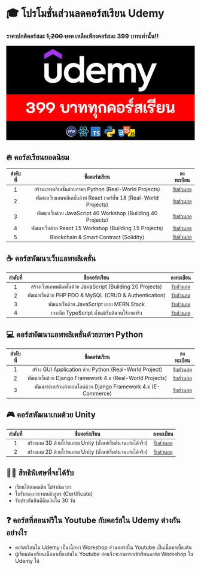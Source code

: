 # 🎓 โปรโมชั่นส่วนลดคอร์สเรียน Udemy
### ราคาปกติคอร์สละ ~~1,200 บาท~~ เหลือเพียงคอร์สละ 399 บาทเท่านั้น!!

![image](https://github.com/kongruksiamza/udemy-course/blob/main/udemy-courses.png?raw=true)

## 🔥 คอร์สเรียนยอดนิยม
|ลำดับที่| ชื่อคอร์สเรียน | ลงทะเบียน |
|:----:|:------------------------:|:----:|
|1|สร้างแอพพลิเคชั่นด้วยภาษา Python (Real-World Projects)            | [รับส่วนลด](https://www.udemy.com/course/python-real-world-projects/?couponCode=COUPON0823) |
|2|พัฒนาเว็บแอพพลิเคชั่นด้วย React เวอร์ชั่น 18 (Real-World Projects)    | [รับส่วนลด](https://www.udemy.com/course/react-real-world-projects/?couponCode=COUPON0823) |
|3|พัฒนาเว็บด้วย JavaScript 40 Workshop (Building 40 Projects)      | [รับส่วนลด](https://www.udemy.com/course/javascript-30-workshop/?couponCode=COUPON0823)|
|4|พัฒนาเว็บด้วย React 15 Workshop (Building 15 Projects)     | [รับส่วนลด](https://www.udemy.com/course/react-15-workshop/?couponCode=COUPON0823)|
|5|Blockchain & Smart Contract (Solidity)| [รับส่วนลด](https://www.udemy.com/course/blockchain-smart-contract/?couponCode=COUPON0823)|
  
## ☕ คอร์สพัฒนาเว็บแอพพลิเคชั่น
|ลำดับที่| ชื่อคอร์สเรียน | ลงทะเบียน |
|:----:|:------------------------:|:----:|
|1|สร้างเว็บแอพพลิเคชั่นด้วย JavaScript (Building 20 Projects)  | [รับส่วนลด](https://www.udemy.com/course/javascript-building-20-projects/?couponCode=COUPON0823) |
|2|พัฒนาเว็บด้วย PHP PDO & MySQL (CRUD & Authentication)     | [รับส่วนลด](https://www.udemy.com/course/php-pdo-mysql-crud/?couponCode=COUPON0823) |
|3|พัฒนาเว็บด้วย JavaScript แบบ MERN Stack     | [รับส่วนลด](https://www.udemy.com/course/javascript-mern-stack/?couponCode=COUPON0823)|
|4|เจาะลึก TypeScript ตั้งแต่เริ่มต้นจนใช้งานจริง     | [รับส่วนลด](https://www.udemy.com/course/typescript-basic/?couponCode=COUPON0823)|

## 💻 คอร์สพัฒนาแอพพลิเคชั่นด้วยภาษา Python
|ลำดับที่| ชื่อคอร์สเรียน | ลงทะเบียน |
|:----:|:------------------------:|:----:|
|1|สร้าง GUI Application ด้วย Python (Real-World Project)| [รับส่วนลด](https://www.udemy.com/course/python-gui-projects/?couponCode=COUPON0823) |
|2|พัฒนาเว็บด้วย Django Framework 4.x (Real-World Projects)| [รับส่วนลด](https://www.udemy.com/course/django-framework-real-world-projects/?couponCode=COUPON0823) |
|3|พัฒนาระบบร้านค้าออนไลน์ด้วย Django Framework 4.x (E-Commerce)| [รับส่วนลด](https://www.udemy.com/course/django-framework-e-commerce/?couponCode=COUPON0823)|

## 🎮 คอร์สพัฒนาเกมด้วย Unity 
|ลำดับที่| ชื่อคอร์สเรียน | ลงทะเบียน |
|:----:|:------------------------:|:----:|
|1|สร้างเกม 3D ด้วยโปรแกรม Unity (ตั้งแต่เริ่มต้นจนเล่นได้จริง)| [รับส่วนลด](https://www.udemy.com/course/unity-3d-game/?couponCode=COUPON0823) |
|2|สร้างเกม 2D ด้วยโปรแกรม Unity (ตั้งแต่เริ่มต้นจนเล่นได้จริง)| [รับส่วนลด](https://www.udemy.com/course/unity-2d-tutorial/?couponCode=COUPON0823) |

## 👨‍💻 สิทธิพิเศษที่จะได้รับ
- เรียนได้ตลอดชีพ ไม่จำกัดเวลา
- ใบรับรองการจบหลักสูตร (Certificate)
- รับประกันยินดีคืนเงินใน 30 วัน

## ❓ คอร์สที่สอนฟรีใน Youtube กับคอร์สใน Udemy ต่างกันอย่างไร
- คอร์สเรียนใน Udemy เป็นเนื้อหา Workshop ส่วนคอร์สใน Youtube เป็นเนื้อหาเบื้องต้น
- ผู้เรียนต้องเรียนเนื้อหาเบื้องต้นใน Youtube ก่อนจึงจะสามารถเข้าเรียนคอร์ส Workshop ใน Udemy ได้

